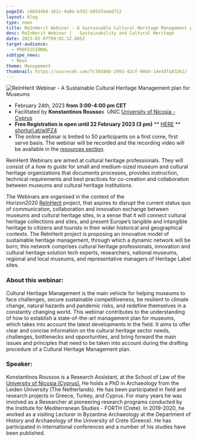 ```yaml
---
pageId: c66544b8-162c-4a0e-bfd2-b85d7eebd712
layout: blog
type: news
title: ReInHerit Webinar - A Sustainable Cultural Heritage Management plan for Museums
desc: ReInHerit Webinar |   Sustainability and Cultural Heritage
date: 2023-02-07T09:01:12.605Z
target-audience:
  - PROFESSIONAL
subtype_news:
  - News
theme: Management
thumbnail: https://ucarecdn.com/7c38d44b-2993-43cf-90dd-14e5dfa83262/
---
```

![ReInHerit Webinar - A Sustainable Cultural Heritage Management plan for Museums](https://ucarecdn.com/1764ea45-f971-48a8-b574-4881abad8c5b/ "ReInHerit Webinar - A Sustainable Cultural Heritage Management plan for Museums")

* February 24th, 2023 **from 3:00-4:00 pm CET** 
* Facilitated by **Konstantinos Rousso**s  UNIC [University of Nicosia -  ](https://www.unic.ac.cy)[Cyprus](https://www.unic.ac.cy)
* **Free Registration is open until 22 February 2023 (3 pm)** \*\* [HERE](https://docs.google.com/forms/d/e/1FAIpQLSdVPgq0g1XyF58uPm6A2bHp3rW0f9JjkMRwyD9V6DMC_z2jXA/viewform) \*\*\
  [shorturl.at/wIPZ4](http://shorturl.at/wIPZ4)
* The online webinar is limited to 50 participants on a first come, first serve basis. The webinar will be recorded and the recording video will be available in the [resources section](https://reinherit-hub.eu/webinars).

ReinHerit Webinars are aimed at cultural heritage professionals. They will consist of a *how to guide* for small and medium-sized museum and cultural heritage organizations that documents processes, provides instruction, technical requirements and best practices for co-creation and collaboration between museums and cultural heritage institutions.

The Webinars are organised in the context of the  Horizon2020 [ReInHerit](https://www.reinherit.eu) project, that aspires to disrupt the current status quo of communication, collaboration and innovation exchange between museums and cultural heritage sites, in a sense that it will connect cultural heritage collections and sites, and present Europe’s tangible and intangible heritage to citizens and tourists in their wider historical and geographical contexts. The ReInHerit project is proposing an innovative model of sustainable heritage management, through which a dynamic network will be born; this network comprises cultural heritage professionals, innovation and cultural heritage solution tech experts, researchers, national museums, regional and local museums, and representative managers of Heritage Label sites. 

### About this webinar:

Cultural Heritage Management is the main vehicle for helping museums to face challenges, secure sustainable competitiveness, be resilient to climate change, natural hazards and pandemic risks, and redefine themselves in a constantly changing world. This webinar contributes to the understanding of how to establish a state-of-the-art management plan for museums, which takes into account the latest developments in the field. It aims to offer clear and concise information on the cultural heritage sector needs, challenges, bottlenecks and opportunities, and bring forward the main issues and principles that need to be taken into account during the drafting procedure of a Cultural Heritage Management plan. 

### Speaker:

Konstantinos Roussos is a Research Assistant, at the School of Law of the [University of Nicosia (Cyprus).](https://www.unic.ac.cy) He holds a PhD in Archaeology from the Leiden University (The Netherlands). He has been participated in field and research projects in Greece, Turkey, and Cyprus. For many years he was involved as a Researcher at pioneering research programs conducted by the Institute for Mediterranean Studies - FORTH (Crete). In 2019-2020, he worked as a visiting Lecturer in Byzantine Archaeology at the Department of History and Archaeology of the University of Crete (Greece). He has participated in international conferences and a number of his studies have been published.